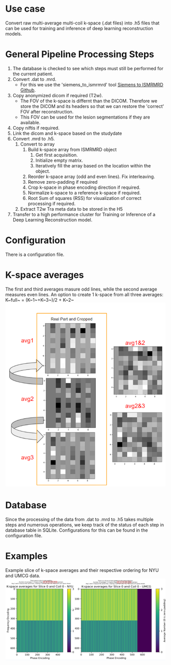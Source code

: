 # Use case
Convert raw multi-average multi-coil k-space (.dat files) into .h5 files that can be used for training and inference of deep learning reconstruction models.


# General Pipeline Processing Steps
1. The database is checked to see which steps must still be performed for the current patient.
2. Convert .dat to .mrd.
    * For this we use the 'siemens_to_ismrmrd' tool [Siemens to ISMRMRD Github](https://github.com/ismrmrd/siemens_to_ismrmrd).
3. Copy anonymized dicom if required (T2w).
    * The FOV of the k-space is differnt than the DICOM. Therefore we store the DICOM and its headers so that we can restore the 'correct' FOV after reconstruction.
    * This FOV can be used for the lesion segmentations if they are available.
4. Copy niftis if required.
5. Link the dicom and k-space based on the studydate
6. Convert .mrd to .h5.
    1. Convert to array
        1. Build k-space array from ISMRMRD object
            1. Get first acquisition.
            2. Initialize empty matrix.
            3. Iteratively fill the array based on the location within the object.
        2. Reorder k-space array (odd and even lines). Fix interleaving.
        3. Remove zero-padding if required
        4. Crop k-space in phase encoding direction if required.
        5. Normalize k-space to a reference k-space if required.
        6. Root Sum of squares (RSS) for visualization of correct processing if required.
    2. Extract T2w Tra meta data to be stored in the H5
7. Transfer to a high performance cluster for Training or Inference of a Deep Learning Reconstruction model.


# Configuration
There is a configuration file.

# K-space averages
The first and third averages masure odd lines, while the second average measures even lines. An option to create 1 k-space from all three averages:
K~full~ = (K~1~+K~3~)/2 + K~2~
![avg_example](figures/average_combination_example.png)


# Database
Since the processing of the data from .dat to .mrd to .h5 takes multiple steps and numerous operations, we keep track of the status of each step in database table in SQLite.
Configurations for this can be found in the configuration file.


# Examples
Example slice of k-space averages and their respective ordering for NYU and UMCG data.
![example](figures/kspace_example_nyu_and_umcg.png)
